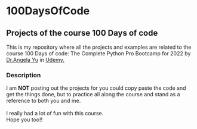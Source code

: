 # 100DaysOfCode
<h2>Projects of the course <b>100 Days of code</b></h2>

This is my repository where all the projects and examples are related to the course 100 Days of code: The Complete Python Pro Bootcamp for 2022 by <a href="https://themuellenator.github.io">Dr.Angela Yu</a> in <a href="https://www.udemy.com/course/100-days-of-code/">Udemy.</a>
<h3>Description</h3>
<p>
I am <b>NOT</b> posting out the projects for you could copy paste the code and get the things done, but to practice all along the course and stand as a reference to both you and me.<br><br>
I really had a lot of fun with this course.<br>
Hope you too!!
</p>
